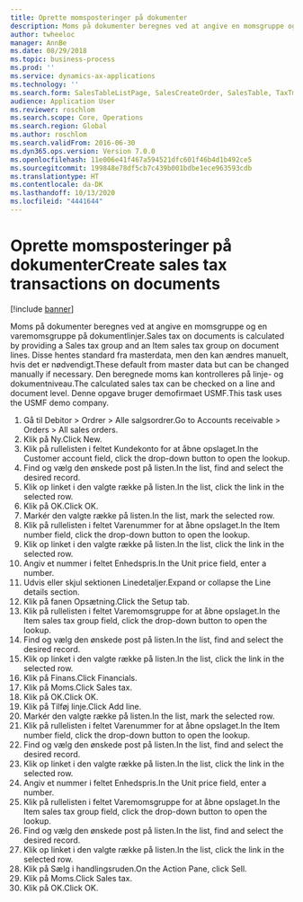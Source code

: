 ```yaml
---
title: Oprette momsposteringer på dokumenter
description: Moms på dokumenter beregnes ved at angive en momsgruppe og en varemomsgruppe på dokumentlinjer.
author: twheeloc
manager: AnnBe
ms.date: 08/29/2018
ms.topic: business-process
ms.prod: ''
ms.service: dynamics-ax-applications
ms.technology: ''
ms.search.form: SalesTableListPage, SalesCreateOrder, SalesTable, TaxTmpWorkTrans
audience: Application User
ms.reviewer: roschlom
ms.search.scope: Core, Operations
ms.search.region: Global
ms.author: roschlom
ms.search.validFrom: 2016-06-30
ms.dyn365.ops.version: Version 7.0.0
ms.openlocfilehash: 11e006e41f467a594521dfc601f46b4d1b492ce5
ms.sourcegitcommit: 199848e78df5cb7c439b001bdbe1ece963593cdb
ms.translationtype: HT
ms.contentlocale: da-DK
ms.lasthandoff: 10/13/2020
ms.locfileid: "4441644"
---
```

# <a name="create-sales-tax-transactions-on-documents"></a><span data-ttu-id="02b7a-103">Oprette momsposteringer på dokumenter</span><span class="sxs-lookup"><span data-stu-id="02b7a-103">Create sales tax transactions on documents</span></span>

[!include [banner](../../includes/banner.md)]

<span data-ttu-id="02b7a-104">Moms på dokumenter beregnes ved at angive en momsgruppe og en varemomsgruppe på dokumentlinjer.</span><span class="sxs-lookup"><span data-stu-id="02b7a-104">Sales tax on documents is calculated by providing a Sales tax group and an Item sales tax group on document lines.</span></span> <span data-ttu-id="02b7a-105">Disse hentes standard fra masterdata, men den kan ændres manuelt, hvis det er nødvendigt.</span><span class="sxs-lookup"><span data-stu-id="02b7a-105">These default from master data but can be changed manually if necessary.</span></span> <span data-ttu-id="02b7a-106">Den beregnede moms kan kontrolleres på linje- og dokumentniveau.</span><span class="sxs-lookup"><span data-stu-id="02b7a-106">The calculated sales tax can be checked on a line and document level.</span></span> <span data-ttu-id="02b7a-107">Denne opgave bruger demofirmaet USMF.</span><span class="sxs-lookup"><span data-stu-id="02b7a-107">This task uses the USMF demo company.</span></span>

1. <span data-ttu-id="02b7a-108">Gå til Debitor > Ordrer > Alle salgsordrer.</span><span class="sxs-lookup"><span data-stu-id="02b7a-108">Go to Accounts receivable > Orders > All sales orders.</span></span>
2. <span data-ttu-id="02b7a-109">Klik på Ny.</span><span class="sxs-lookup"><span data-stu-id="02b7a-109">Click New.</span></span>
3. <span data-ttu-id="02b7a-110">Klik på rullelisten i feltet Kundekonto for at åbne opslaget.</span><span class="sxs-lookup"><span data-stu-id="02b7a-110">In the Customer account field, click the drop-down button to open the lookup.</span></span>
4. <span data-ttu-id="02b7a-111">Find og vælg den ønskede post på listen.</span><span class="sxs-lookup"><span data-stu-id="02b7a-111">In the list, find and select the desired record.</span></span>
5. <span data-ttu-id="02b7a-112">Klik op linket i den valgte række på listen.</span><span class="sxs-lookup"><span data-stu-id="02b7a-112">In the list, click the link in the selected row.</span></span>
6. <span data-ttu-id="02b7a-113">Klik på OK.</span><span class="sxs-lookup"><span data-stu-id="02b7a-113">Click OK.</span></span>
7. <span data-ttu-id="02b7a-114">Markér den valgte række på listen.</span><span class="sxs-lookup"><span data-stu-id="02b7a-114">In the list, mark the selected row.</span></span>
8. <span data-ttu-id="02b7a-115">Klik på rullelisten i feltet Varenummer for at åbne opslaget.</span><span class="sxs-lookup"><span data-stu-id="02b7a-115">In the Item number field, click the drop-down button to open the lookup.</span></span>
9. <span data-ttu-id="02b7a-116">Klik op linket i den valgte række på listen.</span><span class="sxs-lookup"><span data-stu-id="02b7a-116">In the list, click the link in the selected row.</span></span>
10. <span data-ttu-id="02b7a-117">Angiv et nummer i feltet Enhedspris.</span><span class="sxs-lookup"><span data-stu-id="02b7a-117">In the Unit price field, enter a number.</span></span>
11. <span data-ttu-id="02b7a-118">Udvis eller skjul sektionen Linedetaljer.</span><span class="sxs-lookup"><span data-stu-id="02b7a-118">Expand or collapse the Line details section.</span></span>
12. <span data-ttu-id="02b7a-119">Klik på fanen Opsætning.</span><span class="sxs-lookup"><span data-stu-id="02b7a-119">Click the Setup tab.</span></span>
13. <span data-ttu-id="02b7a-120">Klik på rullelisten i feltet Varemomsgruppe for at åbne opslaget.</span><span class="sxs-lookup"><span data-stu-id="02b7a-120">In the Item sales tax group field, click the drop-down button to open the lookup.</span></span>
14. <span data-ttu-id="02b7a-121">Find og vælg den ønskede post på listen.</span><span class="sxs-lookup"><span data-stu-id="02b7a-121">In the list, find and select the desired record.</span></span>
15. <span data-ttu-id="02b7a-122">Klik op linket i den valgte række på listen.</span><span class="sxs-lookup"><span data-stu-id="02b7a-122">In the list, click the link in the selected row.</span></span>
16. <span data-ttu-id="02b7a-123">Klik på Finans.</span><span class="sxs-lookup"><span data-stu-id="02b7a-123">Click Financials.</span></span>
17. <span data-ttu-id="02b7a-124">Klik på Moms.</span><span class="sxs-lookup"><span data-stu-id="02b7a-124">Click Sales tax.</span></span>
18. <span data-ttu-id="02b7a-125">Klik på OK.</span><span class="sxs-lookup"><span data-stu-id="02b7a-125">Click OK.</span></span>
19. <span data-ttu-id="02b7a-126">Klik på Tilføj linje.</span><span class="sxs-lookup"><span data-stu-id="02b7a-126">Click Add line.</span></span>
20. <span data-ttu-id="02b7a-127">Markér den valgte række på listen.</span><span class="sxs-lookup"><span data-stu-id="02b7a-127">In the list, mark the selected row.</span></span>
21. <span data-ttu-id="02b7a-128">Klik på rullelisten i feltet Varenummer for at åbne opslaget.</span><span class="sxs-lookup"><span data-stu-id="02b7a-128">In the Item number field, click the drop-down button to open the lookup.</span></span>
22. <span data-ttu-id="02b7a-129">Find og vælg den ønskede post på listen.</span><span class="sxs-lookup"><span data-stu-id="02b7a-129">In the list, find and select the desired record.</span></span>
23. <span data-ttu-id="02b7a-130">Klik op linket i den valgte række på listen.</span><span class="sxs-lookup"><span data-stu-id="02b7a-130">In the list, click the link in the selected row.</span></span>
24. <span data-ttu-id="02b7a-131">Angiv et nummer i feltet Enhedspris.</span><span class="sxs-lookup"><span data-stu-id="02b7a-131">In the Unit price field, enter a number.</span></span>
25. <span data-ttu-id="02b7a-132">Klik på rullelisten i feltet Varemomsgruppe for at åbne opslaget.</span><span class="sxs-lookup"><span data-stu-id="02b7a-132">In the Item sales tax group field, click the drop-down button to open the lookup.</span></span>
26. <span data-ttu-id="02b7a-133">Find og vælg den ønskede post på listen.</span><span class="sxs-lookup"><span data-stu-id="02b7a-133">In the list, find and select the desired record.</span></span>
27. <span data-ttu-id="02b7a-134">Klik op linket i den valgte række på listen.</span><span class="sxs-lookup"><span data-stu-id="02b7a-134">In the list, click the link in the selected row.</span></span>
28. <span data-ttu-id="02b7a-135">Klik på Sælg i handlingsruden.</span><span class="sxs-lookup"><span data-stu-id="02b7a-135">On the Action Pane, click Sell.</span></span>
29. <span data-ttu-id="02b7a-136">Klik på Moms.</span><span class="sxs-lookup"><span data-stu-id="02b7a-136">Click Sales tax.</span></span>
30. <span data-ttu-id="02b7a-137">Klik på OK.</span><span class="sxs-lookup"><span data-stu-id="02b7a-137">Click OK.</span></span>

